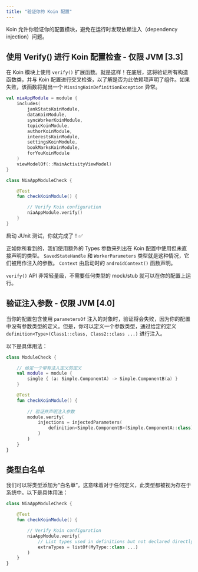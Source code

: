 ```yaml
---
title: "验证你的 Koin 配置"
---
```

Koin 允许你验证你的配置模块，避免在运行时发现依赖注入（dependency injection）问题。

## 使用 Verify() 进行 Koin 配置检查 - 仅限 JVM [3.3]

在 Koin 模块上使用 `verify()` 扩展函数。就是这样！在底层，这将验证所有构造函数类，并与 Koin 配置进行交叉检查，以了解是否为此依赖项声明了组件。如果失败，该函数将抛出一个 `MissingKoinDefinitionException` 异常。

```kotlin
val niaAppModule = module {
    includes(
        jankStatsKoinModule,
        dataKoinModule,
        syncWorkerKoinModule,
        topicKoinModule,
        authorKoinModule,
        interestsKoinModule,
        settingsKoinModule,
        bookMarksKoinModule,
        forYouKoinModule
    )
    viewModelOf(::MainActivityViewModel)
}
```

```kotlin
class NiaAppModuleCheck {

    @Test
    fun checkKoinModule() {

        // Verify Koin configuration
        niaAppModule.verify()
    }
}
```

启动 JUnit 测试，你就完成了！✅

正如你所看到的，我们使用额外的 Types 参数来列出在 Koin 配置中使用但未直接声明的类型。 `SavedStateHandle` 和 `WorkerParameters` 类型就是这种情况，它们被用作注入的参数。 `Context` 由启动时的 `androidContext()` 函数声明。

`verify()` API 非常轻量级，不需要任何类型的 mock/stub 就可以在你的配置上运行。

## 验证注入参数 - 仅限 JVM [4.0]

当你的配置包含使用 `parametersOf` 注入的对象时，验证将会失败，因为你的配置中没有参数类型的定义。但是，你可以定义一个参数类型，通过给定的定义 `definition<Type>(Class1::class, Class2::class ...)` 进行注入。

以下是具体用法：

```kotlin
class ModuleCheck {

    // 给定一个带有注入定义的定义
    val module = module {
        single { (a: Simple.ComponentA) -> Simple.ComponentB(a) }
    }

    @Test
    fun checkKoinModule() {
        
        // 验证并声明注入参数
        module.verify(
            injections = injectedParameters(
                definition<Simple.ComponentB>(Simple.ComponentA::class)
            )
        )
    }
}
```

## 类型白名单

我们可以将类型添加为“白名单”。这意味着对于任何定义，此类型都被视为存在于系统中。以下是具体用法：

```kotlin
class NiaAppModuleCheck {

    @Test
    fun checkKoinModule() {

        // Verify Koin configuration
        niaAppModule.verify(
            // List types used in definitions but not declared directly (like parameters injection)
            extraTypes = listOf(MyType::class ...)
        )
    }
}
